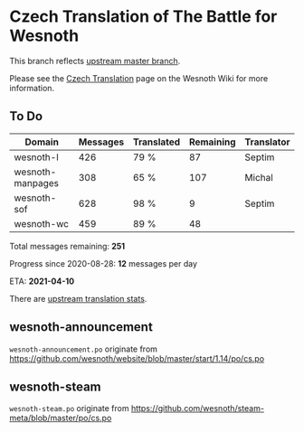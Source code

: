 # Czech Translation of The Battle for Wesnoth

This branch reflects [upstream master branch](https://github.com/wesnoth/wesnoth/tree/master).

Please see the [Czech Translation](https://wiki.wesnoth.org/CzechTranslation) page on the Wesnoth Wiki for more information.
## To Do

Domain | Messages | Translated | Remaining | Translator
------ | -------- | ---------- | --------- | ----------
wesnoth-l | 426 | 79 % | 87 | Septim
wesnoth-manpages | 308 | 65 % | 107 | Michal
wesnoth-sof | 628 | 98 % | 9 | Septim
wesnoth-wc | 459 | 89 % | 48 |

Total messages remaining: **251**

Progress since 2020-08-28: **12** messages per day

ETA: **2021-04-10**

There are [upstream translation stats](https://www.wesnoth.org/gettext/?view=langs&version=master&lang=cs).

## wesnoth-announcement
`wesnoth-announcement.po` originate from https://github.com/wesnoth/website/blob/master/start/1.14/po/cs.po

## wesnoth-steam
`wesnoth-steam.po` originate from https://github.com/wesnoth/steam-meta/blob/master/po/cs.po
